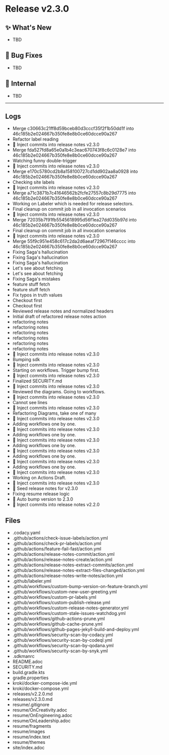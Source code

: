# Release v2.3.0

## ✨ What's New
- TBD

## 🐛 Bug Fixes
- TBD

## 🔬 Internal
- TBD

---

## Logs

- Merge c30663c21ff8d59bceb80d3cccf35f2f1b50dd1f into 46c185b2e024667b350fe8e8b0ce60dcce90a267
- Refactor label reading
- 📝 Inject commits into release notes v2.3.0
- Merge fda527fd8a65e0a1b4c3eac670743f8c6c0128e7 into 46c185b2e024667b350fe8e8b0ce60dcce90a267
- Watching funny double-trigger
- 📝 Inject commits into release notes v2.3.0
- Merge e170c5780cd2b8a158100727cd1dd902aa8a0928 into 46c185b2e024667b350fe8e8b0ce60dcce90a267
- Checking site labels
- 📝 Inject commits into release notes v2.3.0
- Merge a71c3871b7c41646562b2fcfe27557c8b29d7775 into 46c185b2e024667b350fe8e8b0ce60dcce90a267
- Working on Labeler which is needed for release selectors.
- Final cleanup on commit job in all invocation scenarios
- 📝 Inject commits into release notes v2.3.0
- Merge 72035b7f91fb5545618995d56f1ea27dd035b97d into 46c185b2e024667b350fe8e8b0ce60dcce90a267
- Final cleanup on commit job in all invocation scenarios
- 📝 Inject commits into release notes v2.3.0
- Merge 55f9c951e458c617c2da2d6aeaf72967f146cccc into 46c185b2e024667b350fe8e8b0ce60dcce90a267
- Fixing Saga's hallucination
- Fixing Saga's hallucination
- Fixing Saga's hallucination
- Let's see about fetching
- Let's see about fetching
- Fixing Saga's mistakes
- feature stuff fetch
- feature stuff fetch
- Fix typos in truth values
- Checkout first
- Checkout first
- Reviewed release notes and normalized headers
- Initial draft of refactored release notes action
- refactoring notes
- refactoring notes
- refactoring notes
- refactoring notes
- refactoring notes
- refactoring notes
- 📝 Inject commits into release notes v2.3.0
- Bumping sdk
- 📝 Inject commits into release notes v2.3.0
- Starting on workflows. Trigger bump first.
- 📝 Inject commits into release notes v2.3.0
- Finalized SECURITY.md
- 📝 Inject commits into release notes v2.3.0
- Reviewed the diagrams. Going to workflows.
- 📝 Inject commits into release notes v2.3.0
- Cannot see lines
- 📝 Inject commits into release notes v2.3.0
- Refactoring Diagrams, take one of many
- 📝 Inject commits into release notes v2.3.0
- Adding workflows one by one.
- 📝 Inject commits into release notes v2.3.0
- Adding workflows one by one.
- 📝 Inject commits into release notes v2.3.0
- Adding workflows one by one.
- 📝 Inject commits into release notes v2.3.0
- Adding workflows one by one.
- 📝 Inject commits into release notes v2.3.0
- Adding workflows one by one.
- 📝 Inject commits into release notes v2.3.0
- Working on Actions Draft.
- 📝 Inject commits into release notes v2.3.0
- 📝 Seed release notes for v2.3.0
- Fixing resume release logic
- 🔼 Auto bump version to 2.3.0
- 📝 Inject commits into release notes v2.2.0


## Files

- .codacy.yaml
- .github/actions/check-issue-labels/action.yml
- .github/actions/check-pr-labels/action.yml
- .github/actions/feature-fail-fast/action.yml
- .github/actions/release-notes-commit/action.yml
- .github/actions/release-notes-create/action.yml
- .github/actions/release-notes-extract-commits/action.yml
- .github/actions/release-notes-extract-files-changed/action.yml
- .github/actions/release-notes-write-notes/action.yml
- .github/labeler.yml
- .github/workflows/custom-bump-version-on-feature-branch.yml
- .github/workflows/custom-new-user-greeting.yml
- .github/workflows/custom-pr-labels.yml
- .github/workflows/custom-publish-release.yml
- .github/workflows/custom-release-notes-generator.yml
- .github/workflows/custom-stale-issues-watchdog.yml
- .github/workflows/github-actions-prune.yml
- .github/workflows/github-cache-prune.yml
- .github/workflows/github-pages-jekyll-build-and-deploy.yml
- .github/workflows/security-scan-by-codacy.yml
- .github/workflows/security-scan-by-codeql.yml
- .github/workflows/security-scan-by-qodana.yml
- .github/workflows/security-scan-by-snyk.yml
- .sdkmanrc
- README.adoc
- SECURITY.md
- build.gradle.kts
- gradle.properties
- kroki/docker-compose-ide.yml
- kroki/docker-compose.yml
- releases/v2.2.0.md
- releases/v2.3.0.md
- resume/.gitignore
- resume/OnCreativity.adoc
- resume/OnEngineering.adoc
- resume/OnLeadership.adoc
- resume/fragments
- resume/images
- resume/index.text
- resume/themes
- site/index.adoc

